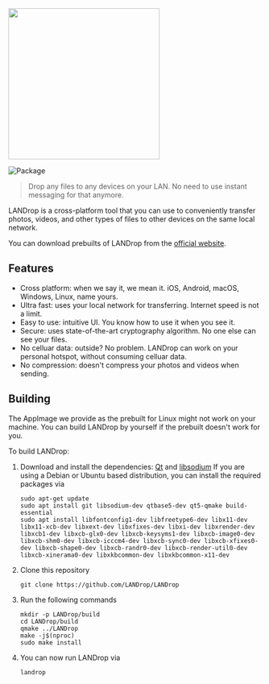 <img src="LANDrop/icons/banner.png" width="300">

![Package](https://github.com/LANDrop/LANDrop/workflows/Package/badge.svg)

> Drop any files to any devices on your LAN. No need to use instant messaging for that anymore.

LANDrop is a cross-platform tool that you can use to conveniently transfer photos, videos, and other types of files to other devices on the same local network.

You can download prebuilts of LANDrop from the [official website](https://landrop.app/#downloads).

## Features

- Cross platform: when we say it, we mean it. iOS, Android, macOS, Windows, Linux, name yours.
- Ultra fast: uses your local network for transferring. Internet speed is not a limit.
- Easy to use: intuitive UI. You know how to use it when you see it.
- Secure: uses state-of-the-art cryptography algorithm. No one else can see your files.
- No celluar data: outside? No problem. LANDrop can work on your personal hotspot, without consuming celluar data.
- No compression: doesn't compress your photos and videos when sending.

## Building

The AppImage we provide as the prebuilt for Linux might not work on your machine. You can build LANDrop by yourself if the prebuilt doesn't work for you.

To build LANDrop:

1. Download and install the dependencies: [Qt](https://www.qt.io/download-qt-installer) and [libsodium](https://libsodium.gitbook.io/doc/#downloading-libsodium)
    If you are using a Debian or Ubuntu based distribution, you can install the required packages via
    ```
    sudo apt-get update
    sudo apt install git libsodium-dev qtbase5-dev qt5-qmake build-essential
    sudo apt install libfontconfig1-dev libfreetype6-dev libx11-dev libx11-xcb-dev libxext-dev libxfixes-dev libxi-dev libxrender-dev libxcb1-dev libxcb-glx0-dev libxcb-keysyms1-dev libxcb-image0-dev libxcb-shm0-dev libxcb-icccm4-dev libxcb-sync0-dev libxcb-xfixes0-dev libxcb-shape0-dev libxcb-randr0-dev libxcb-render-util0-dev libxcb-xinerama0-dev libxkbcommon-dev libxkbcommon-x11-dev
    ```
2. Clone this repository
    ```
    git clone https://github.com/LANDrop/LANDrop
    ```
3. Run the following commands
    ```
    mkdir -p LANDrop/build
    cd LANDrop/build
    qmake ../LANDrop
    make -j$(nproc)
    sudo make install
    ```
4. You can now run LANDrop via
    ```
    landrop
    ```
